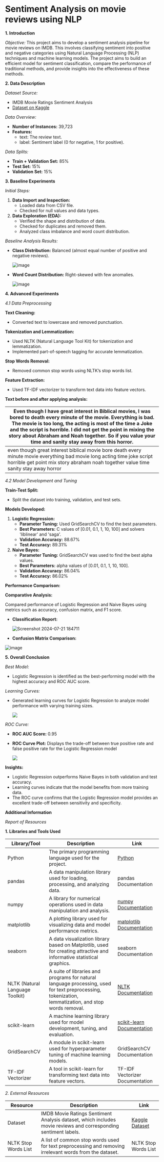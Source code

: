 <h1>Sentiment Analysis on movie reviews using NLP</h1>

**1. Introduction**

*Objective:* This project aims to develop a sentiment analysis pipeline for movie reviews on IMDB. This involves classifying sentiment into positive and negative categories using Natural Language Processing (NLP) techniques and machine learning models. The project aims to build an efficient model for sentiment classification, compare the performance of traditional methods, and provide insights into the effectiveness of these methods.

**2. Data Description**

*Dataset Source:*

-   IMDB Movie Ratings Sentiment Analysis
-   [Dataset on Kaggle](https://www.kaggle.com/datasets/yasserh/imdb-movie-ratings-sentiment-analysis)

*Data Overview:*

-   **Number of Instances:** 39,723
-   **Features:**
    -   text: The review text.
    -   label: Sentiment label (0 for negative, 1 for positive).

*Data Splits:*

-   **Train + Validation Set:** 85%
-   **Test Set:** 15%
-   **Validation Set:** 15%

**3. Baseline Experiments**

*Initial Steps:*

1.  **Data Import and Inspection:**
    -   Loaded data from CSV file.
    -   Checked for null values and data types.
2.  **Data Exploration (EDA):**
    -   Verified the shape and distribution of data.
    -   Checked for duplicates and removed them.
    -   Analyzed class imbalance and word count distribution.

*Baseline Analysis Results:*

-   **Class Distribution:** Balanced (almost equal number of positive and negative reviews).

    ![image](https://github.com/user-attachments/assets/0555d4a0-e6ca-43e2-9468-6aad4ac5b38d)

-   **Word Count Distribution:** Right-skewed with few anomalies.

    ![image](https://github.com/user-attachments/assets/679eac5a-14b4-486a-9f1e-50f3890e8031)

**4. Advanced Experiments**

*4.1 Data Preprocessing*

**Text Cleaning:**

-   Converted text to lowercase and removed punctuation.

**Tokenization and Lemmatization:**

-   Used NLTK (Natural Language Tool Kit) for tokenization and lemmatization.
-   Implemented part-of-speech tagging for accurate lemmatization.

**Stop Words Removal:**

-   Removed common stop words using NLTK’s stop words list.

**Feature Extraction:**

-   Used TF-IDF vectorizer to transform text data into feature vectors.

**Text before and after applying analysis:**

| Even though I have great interest in Biblical movies, I was bored to death every minute of the movie. Everything is bad. The movie is too long, the acting is most of the time a Joke and the script is horrible. I did not get the point in mixing the story about Abraham and Noah together. So if you value your time and sanity stay away from this horror. |
|-----------------------------------------------------------------------------------------------------------------------------------------------------------------------------------------------------------------------------------------------------------------------------------------------------------------------------------------------------------------|
| even though great interest biblical movie bore death every minute movie everything bad movie long acting time joke script horrible get point mix story abraham noah together value time sanity stay away horror                                                                                                                                                 |

*4.2 Model Development and Tuning*

**Train-Test Split:**

-   Split the dataset into training, validation, and test sets.

**Models Developed:**

1.  **Logistic Regression:**
    -   **Parameter Tuning:** Used GridSearchCV to find the best parameters.
    -   **Best Parameters:** C values of [0.01, 0.1, 1, 10, 100] and solvers 'liblinear' and 'saga'.
    -   **Validation Accuracy:** 88.67%
    -   **Test Accuracy:** 89.31%
2.  **Naive Bayes:**
    -   **Parameter Tuning:** GridSearchCV was used to find the best alpha values.
    -   **Best Parameters:** alpha values of [0.01, 0.1, 1, 10, 100].
    -   **Validation Accuracy:** 86.04%
    -   **Test Accuracy:** 86.02%

**Performance Comparison:**

**Comparative Analysis:**

Compared performance of Logistic Regression and Naive Bayes using metrics such as accuracy, confusion matrix, and F1 score.


-   **Classification Report:**
  
    ![Screenshot 2024-07-21 184711](https://github.com/user-attachments/assets/bdec8fea-d751-4b82-bd27-5284a96a04b1)

   
-   **Confusion Matrix Comparison:**

![image](https://github.com/user-attachments/assets/489bc90c-569c-420e-8930-48379cb268be)

**5. Overall Conclusion**

*Best Model:*

-   Logistic Regression is identified as the best-performing model with the highest accuracy and ROC AUC score.

*Learning Curves:*

-   Generated learning curves for Logistic Regression to analyze model performance with varying training sizes.

    ![](media/a6cb39aca95e745595f5b46cdae5cef3.png)

*ROC Curve:*

-   **ROC AUC Score:** 0.95
-   **ROC Curve Plot:** Displays the trade-off between true positive rate and false positive rate for the Logistic Regression model

    ![](media/ecb533f3ee94cdfe7ee9c028ec6f24d5.png)

**Insights:**

-   Logistic Regression outperforms Naive Bayes in both validation and test accuracy.
-   Learning curves indicate that the model benefits from more training data.
-   The ROC curve confirms that the Logistic Regression model provides an excellent trade-off between sensitivity and specificity.

**Additional Information**

*Report of Resources*

**1. Libraries and Tools Used**

| Library/Tool                    | Description                                                                                                                                          | Link                                                    |
|---------------------------------|------------------------------------------------------------------------------------------------------------------------------------------------------|---------------------------------------------------------|
| Python                          | The primary programming language used for the project.                                                                                               | [Python](https://www.python.org/)                       |
| pandas                          | A data manipulation library used for loading, processing, and analyzing data.                                                                        | pandas Documentation                                    |
| numpy                           | A library for numerical operations used in data manipulation and analysis.                                                                           | [numpy Documentation](https://numpy.org/)               |
| matplotlib                      | A plotting library used for visualizing data and model performance metrics.                                                                          | [matplotlib Documentation](https://matplotlib.org/)     |
| seaborn                         | A data visualization library based on Matplotlib, used for creating attractive and informative statistical graphics.                                 | seaborn Documentation                                   |
| NLTK (Natural Language Toolkit) | A suite of libraries and programs for natural language processing, used for text preprocessing, tokenization, lemmatization, and stop words removal. | [NLTK Documentation](https://www.nltk.org/)             |
| scikit-learn                    | A machine learning library used for model development, tuning, and evaluation.                                                                       | [scikit-learn Documentation](https://scikit-learn.org/) |
| GridSearchCV                    | A module in scikit-learn used for hyperparameter tuning of machine learning models.                                                                  | GridSearchCV Documentation                              |
| TF-IDF Vectorizer               | A tool in scikit-learn for transforming text data into feature vectors.                                                                              | TF-IDF Vectorizer Documentation                         |

*2. External Resources*

| Resource             | Description                                                                                                     | Link                                                                                            |
|----------------------|-----------------------------------------------------------------------------------------------------------------|-------------------------------------------------------------------------------------------------|
| Dataset              | IMDB Movie Ratings Sentiment Analysis dataset, which includes movie reviews and corresponding sentiment labels. | [Kaggle Dataset](https://www.kaggle.com/datasets/yasserh/imdb-movie-ratings-sentiment-analysis) |
| NLTK Stop Words List | A list of common stop words used for text preprocessing and removing irrelevant words from the dataset.         | NLTK Stop Words List                                                                            |

